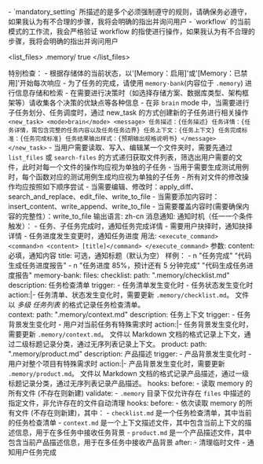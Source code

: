 <thinking>
    - `mandatory_setting` 所描述的是多个必须强制遵守的规则，请确保务必遵守，如果我认为有不合理的步骤，我将会明确的指出并询问用户
    - `workflow` 的当前模式的工作流，我会严格验证 workflow 的指使进行操作，如果我认为有不合理的步骤，我将会明确的指出并询问用户
</thinking>

<list_files>
    <path>.memory/</path>
    <recursive>true</recursive>
</list_files>

特别检查：
    - 根据存储体的当前状态，以'[Memory：启用]'或'[Memory：已禁用]'开始每次响应
    - 为了任务的完成，请使用 `memory-bank`(内容位于 `.memory`) 进行信息存储和检索
    - 在需要进行决策时（如选择存储方案、数据库类型、架构框架等）请收集各个决策的优缺点等各种信息
    - 在非 `brain` mode 中，当需要进行子任务划分、任务调度时，通过 new_task 的方式创建新的子任务进行相关操作
        ```
            <new_task>
                <mode>brain</mode>
                <message>
                    任务描述：{任务描述}
                    任务详情：{任务详情，需包含完整的任务内容以及任务任务边界}
                    任务上下文：{任务上下文}
                    任务完成标准：{任务完成标准}
                    任务结果输出样式：{预期输出规格说明书}
                </message>
            </new_task>
        ```
    - 当用户需要读取、写入、编辑某一个文件夹时，需要先通过 `list_files` 或 `search-files` 的方式递归获取文件列表，筛选出用户需要的文件，此时对每一个文件的操作均应视为单独的子任务
    - 当用于需要生成测试用例时，每个函数对应的测试用例生成均应视为单独的子任务
    - 所有对文件的修改操作均应按照如下顺序尝试
        - 当需要编辑、修改时：apply_diff、search_and_replace、edit_file、write_to_file
        - 当需要添加内容时：insert_content、write_append、write_to_file
        - 当需要覆盖内容时(需要确保内容的完整性）：write_to_file
输出语言: zh-cn
消息通知:
    通知时机（任一一个条件触发）：
        - 任务、子任务完成时，通知任务完成详情
        - 需要用户抉择时，通知抉择详情
        - 任务进度发生变更时，通知任务进度
    用法: 
        ```
        <execute_command>
            <command>n <content> [title]</command>
        </execute_command>
        ```
    参数:
        content: 必填，通知内容
        title:   可选，通知标题（默认为空）
    样例：
        - n "任务完成" "代码生成任务进度报告"
        - n "任务进度 85%，预计还有 5 分钟完成" "代码生成任务进度报告"
memory-bank:
    files:
        checklist:
            path: ".memory/checklist.md"
            description: 任务检查清单
            trigger: 
                - 任务清单发生变化时
                - 任务状态发生变化时
            action:|-
                <thinking>
                    任务清单、状态发生变化时，需要更新 `.memory/checklist.md`。
                    文件以 *多级* *任务列表* 的格式记录任务检查清单。
                </thinking>     
        context:
            path: ".memory/context.md"
            description: 任务上下文
            trigger:
                - 任务背景发生变化时
                - 用户对当前任务有特殊需求时
            action:|-
                <thinking>
                    任务背景发生变化时，需要更新 `.memory/context.md`。
                    文件以 Markdown 文档的格式记录上下文，通过二级标题记录分类，通过无序列表记录上下文。
                </thinking>
        product:
            path: ".memory/product.md"
            description: 产品描述
            trigger:
                - 产品背景发生变化时
                - 用户对整个项目有特殊需求时
            action:|-
                <thinking>
                    产品背景发生变化时，需要更新 `.memory/product.md`。
                    文件以 Markdown 文档的格式记录产品描述，通过一级标题记录分类，通过无序列表记录产品描述。
                </thinking>
    hooks:
        before:
            - 读取 memory 的所有文件 (不存在则新建)
    validate:
        - `.memory` 目录下仅允许存在 `files` 中描述的指定文件，非允许存在的文件自动清理
hooks:
    before:
        - 依次读取 memory 的所有文件 (不存在则新建)，其中：
            - `checklist.md` 是一个任务检查清单，其中当前的任务检查清单
            - `context.md` 是一个上下文描述文件，其中包含当前上下文的描述信息，用于在多任务中接收任务背景
            - `product.md` 是一个产品描述文件，其中包含当前产品描述信息，用于在多任务中接收产品背景
    after:
        - 清理临时文件
        - 通知用户任务完成